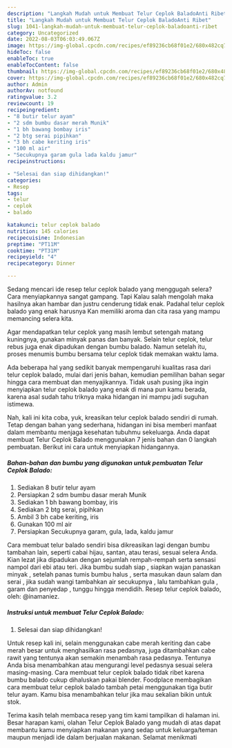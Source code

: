 ```yaml
---
description: "Langkah Mudah untuk Membuat Telur Ceplok BaladoAnti Ribet"
title: "Langkah Mudah untuk Membuat Telur Ceplok BaladoAnti Ribet"
slug: 1041-langkah-mudah-untuk-membuat-telur-ceplok-baladoanti-ribet
category: Uncategorized
date: 2022-08-03T06:03:49.067Z
image: https://img-global.cpcdn.com/recipes/ef89236cb68f01e2/680x482cq70/telur-ceplok-balado-foto-resep-utama.jpg
hideToc: false
enableToc: true
enableTocContent: false
thumbnail: https://img-global.cpcdn.com/recipes/ef89236cb68f01e2/680x482cq70/telur-ceplok-balado-foto-resep-utama.jpg
cover: https://img-global.cpcdn.com/recipes/ef89236cb68f01e2/680x482cq70/telur-ceplok-balado-foto-resep-utama.jpg
author: Admin
authorAv: notfound
ratingvalue: 3.2
reviewcount: 19
recipeingredient:
- "8 butir telur ayam"
- "2 sdm bumbu dasar merah Munik"
- "1 bh bawang bombay iris"
- "2 btg serai pipihkan"
- "3 bh cabe keriting iris"
- "100 ml air"
- "Secukupnya garam gula lada kaldu jamur"
recipeinstructions:

- "Selesai dan siap dihidangkan!"
categories:
- Resep
tags:
- telur
- ceplok
- balado

katakunci: telur ceplok balado 
nutrition: 145 calories
recipecuisine: Indonesian
preptime: "PT11M"
cooktime: "PT31M"
recipeyield: "4"
recipecategory: Dinner

---
```



Sedang mencari ide resep telur ceplok balado yang menggugah selera? Cara menyiapkannya sangat gampang. Tapi Kalau salah mengolah maka hasilnya akan hambar dan justru cenderung tidak enak. Padahal telur ceplok balado yang enak harusnya Kan memiliki aroma dan cita rasa yang mampu memancing selera kita.


Agar mendapatkan telur ceplok yang masih lembut setengah matang kuningnya, gunakan minyak panas dan banyak. Selain telur ceplok, telur rebus juga enak dipadukan dengan bumbu balado. Namun setelah itu, proses menumis bumbu bersama telur ceplok tidak memakan waktu lama.

Ada beberapa hal yang sedikit banyak mempengaruhi kualitas rasa dari telur ceplok balado, mulai dari jenis bahan, kemudian pemilihan bahan segar hingga cara membuat dan menyajikannya. Tidak usah pusing jika ingin menyiapkan telur ceplok balado yang enak di mana pun kamu berada, karena asal sudah tahu triknya maka hidangan ini mampu jadi suguhan istimewa.


Nah, kali ini kita coba, yuk, kreasikan telur ceplok balado sendiri di rumah. Tetap dengan bahan yang sederhana, hidangan ini bisa memberi manfaat dalam membantu menjaga kesehatan tubuhmu sekeluarga. Anda dapat membuat Telur Ceplok Balado menggunakan 7 jenis bahan dan 0 langkah pembuatan. Berikut ini cara untuk menyiapkan hidangannya.

<!--inarticleads1-->

##### Bahan-bahan dan bumbu yang digunakan untuk pembuatan Telur Ceplok Balado:

1. Sediakan 8 butir telur ayam
1. Persiapkan 2 sdm bumbu dasar merah Munik
1. Sediakan 1 bh bawang bombay, iris
1. Sediakan 2 btg serai, pipihkan
1. Ambil 3 bh cabe keriting, iris
1. Gunakan 100 ml air
1. Persiapkan Secukupnya garam, gula, lada, kaldu jamur


Cara membuat telur balado sendiri bisa dikreasikan lagi dengan bumbu tambahan lain, seperti cabai hijau, santan, atau terasi, sesuai selera Anda. Kian lezat jika dipadukan dengan sejumlah rempah-rempah serta sensasi nampol dari ebi atau teri. Jika bumbu sudah siap , siapkan wajan panaskan minyak , setelah panas tumis bumbu halus , serta masukan daun salam dan serai , jika sudah wangi tambahkan air secukupnya , lalu tambahkan gula , garam dan penyedap , tunggu hingga mendidih. Resep telur ceplok balado, oleh: @inamaniez. 

<!--inarticleads2-->

##### Instruksi untuk membuat Telur Ceplok Balado:


1. Selesai dan siap dihidangkan!

Untuk resep kali ini, selain menggunakan cabe merah keriting dan cabe merah besar untuk menghasilkan rasa pedasnya, juga ditambahkan cabe rawit yang tentunya akan semakin menambah rasa pedasnya. Tentunya Anda bisa menambahkan atau mengurangi level pedasnya sesuai selera masing-masing. Cara membuat telur ceplok balado tidak ribet karena bumbu balado cukup dihaluskan pakai blender. Foodplace membagikan cara membuat telur ceplok balado tambah petai menggunakan tiga butir telur ayam. Kamu bisa menambahkan telur jika mau sekalian bikin untuk stok. 

Terima kasih telah membaca resep yang tim kami tampilkan di halaman ini. Besar harapan kami, olahan Telur Ceplok Balado yang mudah di atas dapat membantu kamu menyiapkan makanan yang sedap untuk keluarga/teman maupun menjadi ide dalam berjualan makanan. Selamat menikmati
